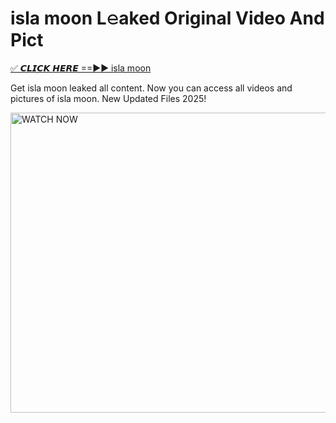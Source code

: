 # isla moon L𝚎aked Original Video And Pict

<p><a href="https://cliphot.my.id/isla+moon" rel="nofollow">✅ 𝘾𝙇𝙄𝘾𝙆 𝙃𝙀𝙍𝙀 ==►► isla moon​</a></p>


<p>Get isla moon leaked all content. Now you can access all videos and pictures of isla moon. New Updated Files 2025!</p>


<p><a rel="nofollow" title="WATCH NOW" href="https://cliphot.my.id/isla+moon"><img border="isla+moon" height="480" width="720" title="WATCH NOW" alt="WATCH NOW" src="https://i.ibb.co.com/xMMVF88/686577567.gif"></a></p>